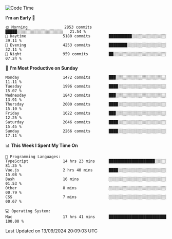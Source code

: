 <!--START_SECTION:waka-->
![Code Time](http://img.shields.io/badge/Code%20Time-4%2C340%20hrs%2045%20mins-blue)

**I'm an Early 🐤** 

```text
🌞 Morning                2853 commits        █████░░░░░░░░░░░░░░░░░░░░   21.54 % 
🌆 Daytime                5180 commits        ██████████░░░░░░░░░░░░░░░   39.11 % 
🌃 Evening                4253 commits        ████████░░░░░░░░░░░░░░░░░   32.11 % 
🌙 Night                  959 commits         ██░░░░░░░░░░░░░░░░░░░░░░░   07.24 % 
```
📅 **I'm Most Productive on Sunday** 

```text
Monday                   1472 commits        ███░░░░░░░░░░░░░░░░░░░░░░   11.11 % 
Tuesday                  1996 commits        ████░░░░░░░░░░░░░░░░░░░░░   15.07 % 
Wednesday                1843 commits        ███░░░░░░░░░░░░░░░░░░░░░░   13.91 % 
Thursday                 2000 commits        ████░░░░░░░░░░░░░░░░░░░░░   15.10 % 
Friday                   1622 commits        ███░░░░░░░░░░░░░░░░░░░░░░   12.25 % 
Saturday                 2046 commits        ████░░░░░░░░░░░░░░░░░░░░░   15.45 % 
Sunday                   2266 commits        ████░░░░░░░░░░░░░░░░░░░░░   17.11 % 
```


📊 **This Week I Spent My Time On** 

```text
💬 Programming Languages: 
TypeScript               14 hrs 23 mins      ████████████████████░░░░░   81.35 % 
Vue.js                   2 hrs 40 mins       ████░░░░░░░░░░░░░░░░░░░░░   15.08 % 
Bash                     16 mins             ░░░░░░░░░░░░░░░░░░░░░░░░░   01.53 % 
Other                    8 mins              ░░░░░░░░░░░░░░░░░░░░░░░░░   00.79 % 
CSS                      7 mins              ░░░░░░░░░░░░░░░░░░░░░░░░░   00.67 % 

💻 Operating System: 
Mac                      17 hrs 41 mins      █████████████████████████   100.00 % 
```


 Last Updated on 13/09/2024 20:09:03 UTC
<!--END_SECTION:waka-->
